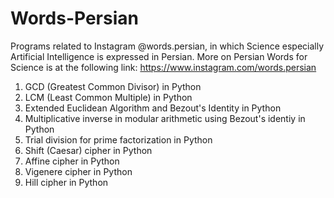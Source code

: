 # Words-Persian 
Programs related to Instagram @words.persian, in which Science especially Artificial Intelligence is expressed in Persian. More on Persian Words for Science is at the following link:
https://www.instagram.com/words.persian

1) GCD (Greatest Common Divisor) in Python
2) LCM (Least Common Multiple) in Python
3) Extended Euclidean Algorithm and Bezout's Identity in Python
4) Multiplicative inverse in modular arithmetic using Bezout's identiy in Python 
5) Trial division for prime factorization in Python
6) Shift (Caesar) cipher in Python
7) Affine cipher in Python
8) Vigenere cipher in Python
9) Hill cipher in Python 
